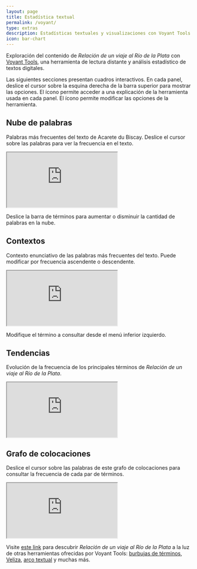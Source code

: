 ```yaml
---
layout: page
title: Estadística textual
permalink: /voyant/
type: extras
description: Estadísticas textuales y visualizaciones con Voyant Tools
icon: bar-chart
---
```


Exploración del contenido de <i>Relación de un viaje al Río de la Plata</i> con [Voyant Tools](https://voyant-tools.org/), una herramienta de lectura distante y análisis estadístico de textos digitales.

Las siguientes secciones presentan cuadros interactivos. En cada panel, deslice el cursor sobre la esquina derecha de la barra superior para mostrar las opciones. El ícono <i class="fa-solid fa-question" style="color:#157fcc;"></i> permite acceder a una explicación de la herramienta usada en cada panel. El ícono <i class="fa-solid fa-toggle-on" style="color:#157fcc;"></i> permite modificar las opciones de la herramienta.

## Nube de palabras

Palabras más frecuentes del texto de Acarete du Biscay. Deslice el cursor sobre las palabras para ver la frecuencia en el texto.

<iframe class="py-3" src='https://voyant-tools.org/tool/Cirrus/?palette=extjs&stopList=keywords-55ea55e9933ed6062c0ef087b3a73b02&whiteList=&visible=100&fontFamily=LatoWeb&corpus=876a19b39ea7f0b10da4ecc22c8dc9a5&lang=es&stopList=keywords-55ea55e9933ed6062c0ef087b3a73b02'></iframe>

Deslice la barra de términos para aumentar o disminuir la cantidad de palabras en la nube.

## Contextos

Contexto enunciativo de las palabras más frecuentes del texto. Puede modificar por frecuencia ascendente o descendente.

<iframe class="py-3" src="https://voyant-tools.org/tool/Contexts/?palette=extjs&lang=es&stopList=keywords-55ea55e9933ed6062c0ef087b3a73b02&query=mercaderías&corpus=876a19b39ea7f0b10da4ecc22c8dc9a5"></iframe>

Modifique el término a consultar desde el menú inferior izquierdo.

## Tendencias

Evolución de la frecuencia de los principales términos de <i>Relación de un viaje al Río de la Plata</i>.

<iframe class="py-3" src='https://voyant-tools.org/tool/Trends/?palette=extjs&lang=es&stopList=keywords-55ea55e9933ed6062c0ef087b3a73b02&query=mercaderías&query=río&query=minas&query=salvajes&mode=document&corpus=876a19b39ea7f0b10da4ecc22c8dc9a5'></iframe>

## Grafo de colocaciones

Deslice el cursor sobre las palabras de este grafo de colocaciones para consultar la frecuencia de cada par de términos.

<iframe class="py-3" src='https://voyant-tools.org/tool/CollocatesGraph/?palette=extjs&lang=es&stopList=keywords-55ea55e9933ed6062c0ef087b3a73b02&query=minas&query=río&mode=corpus&corpus=876a19b39ea7f0b10da4ecc22c8dc9a5'></iframe>

<div class="py-4 mt-4"><p>Visite <a href="https://voyant-tools.org/?corpus=876a19b39ea7f0b10da4ecc22c8dc9a5&palette=extjs&stopList=keywords-55ea55e9933ed6062c0ef087b3a73b02&panels=reader,termsberry,textualarc,summary,correlations" target="_blank">este link</a> para descubrir <i>Relación de un viaje al Río de la Plata</i> a la luz de otras herramientas ofrecidas por Voyant Tools: <a href="https://voyant-tools.org/?corpus=876a19b39ea7f0b10da4ecc22c8dc9a5&palette=extjs&lang=es&stopList=keywords-55ea55e9933ed6062c0ef087b3a73b02&view=Bubbles" target="_blank">burbujas de términos</a>, <a href="https://voyant-tools.org/?corpus=876a19b39ea7f0b10da4ecc22c8dc9a5&palette=extjs&lang=es&stopList=keywords-55ea55e9933ed6062c0ef087b3a73b02&view=Veliza" target="_blank">Veliza</a>, <a href="https://voyant-tools.org/?corpus=876a19b39ea7f0b10da4ecc22c8dc9a5&palette=extjs&lang=es&stopList=keywords-55ea55e9933ed6062c0ef087b3a73b02&view=TextualArc" target="_blank">arco textual</a> y muchas más.</p></div>
